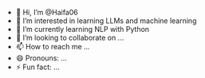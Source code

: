 - 👋 Hi, I’m @Haifa06
- 👀 I’m interested in learning LLMs and machine learning 
- 🌱 I’m currently learning NLP with Python
- 💞️ I’m looking to collaborate on ...
- 📫 How to reach me ...
- 😄 Pronouns: ...
- ⚡ Fun fact: ...

<!---
Haifa06/Haifa06 is a ✨ special ✨ repository because its `README.md` (this file) appears on your GitHub profile.
You can click the Preview link to take a look at your changes.
--->
